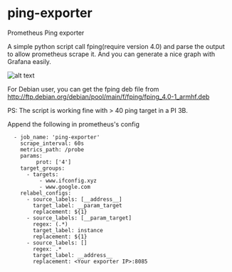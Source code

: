# ping-exporter
Prometheus Ping exporter

A simple python script call fping(require version 4.0) and parse the output to allow prometheus scrape it. And you can generate a nice graph with Grafana easily.

![alt text](https://raw.githubusercontent.com/frankiexyz/ping-exporter/master/ping.png)

For Debian user, you can get the fping deb file from http://ftp.debian.org/debian/pool/main/f/fping/fping_4.0-1_armhf.deb

PS: The script is working fine with > 40 ping target in a PI 3B.

Append the following in prometheus's config
```
  - job_name: 'ping-exporter'
    scrape_interval: 60s
    metrics_path: /probe
    params:                                         
         prot: ['4']                  
    target_groups:
      - targets:
          - www.ifconfig.xyz
          - www.google.com
    relabel_configs:
      - source_labels: [__address__]
        target_label: __param_target
        replacement: ${1}
      - source_labels: [__param_target]
        regex: (.*)
        target_label: instance
        replacement: ${1}
      - source_labels: []
        regex: .*
        target_label: __address__
        replacement: <Your exporter IP>:8085  
```
